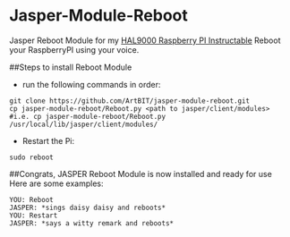 Jasper-Module-Reboot
======================

Jasper Reboot Module for my [HAL9000 Raspberry PI Instructable](http://www.instructables.com/id/RaspberryPI-HAL9000/)
Reboot your RaspberryPI using your voice.

##Steps to install Reboot Module

* run the following commands in order:
```
git clone https://github.com/ArtBIT/jasper-module-reboot.git
cp jasper-module-reboot/Reboot.py <path to jasper/client/modules>
#i.e. cp jasper-module-reboot/Reboot.py /usr/local/lib/jasper/client/modules/
```
* Restart the Pi:
```
sudo reboot
```
##Congrats, JASPER Reboot Module is now installed and ready for use
Here are some examples:
```
YOU: Reboot
JASPER: *sings daisy daisy and reboots*
YOU: Restart
JASPER: *says a witty remark and reboots*
```

